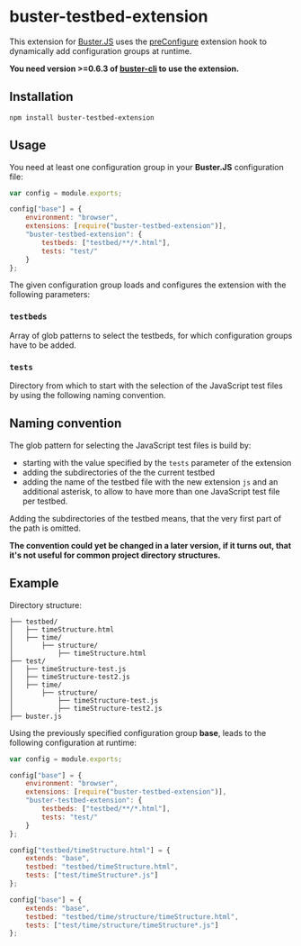 # buster-testbed-extension

This extension for [Buster.JS](busterjs.org) uses the
[preConfigure](http://docs.busterjs.org/en/latest/developers/extensions/#hook-preConfigure)
extension hook to dynamically add configuration groups at runtime.

**You need version >=0.6.3 of [buster-cli](https://www.npmjs.org/package/buster-cli) to use the extension.**


## Installation

`npm install buster-testbed-extension`


## Usage

You need at least one configuration group in your **Buster.JS** configuration file:
```JavaScript
var config = module.exports;

config["base"] = {
    environment: "browser",
	extensions: [require("buster-testbed-extension")],
	"buster-testbed-extension": {
		testbeds: ["testbed/**/*.html"],
		tests: "test/"
	}
};
```
The given configuration group loads and configures the extension with the following parameters:

### `testbeds`
Array of glob patterns to select the testbeds, for which configuration groups have to be added.

### `tests`
Directory from which to start with the selection of the JavaScript test files by using the
following naming convention.


## Naming convention

The glob pattern for selecting the JavaScript test files is build by:

* starting with the value specified by the `tests` parameter of the extension
* adding the subdirectories of the the current testbed
* adding the name of the testbed file with the new extension `js` and an additional asterisk,
  to allow to have more than one JavaScript test file per testbed.

Adding the subdirectories of the testbed means, that the very first part of the
path is omitted. 

**The convention could yet be changed in a later version, if it turns out,
that it's not useful for common project directory structures.**


## Example

Directory structure:
```
├── testbed/
│   ├── timeStructure.html
│   ├── time/
│       ├── structure/
│           ├── timeStructure.html
├── test/
│   ├── timeStructure-test.js
│   ├── timeStructure-test2.js
│   ├── time/
│       ├── structure/
│           ├── timeStructure-test.js
│           ├── timeStructure-test2.js
├── buster.js
```
Using the previously specified configuration group **base**,
leads to the following configuration at runtime:

```JavaScript
var config = module.exports;

config["base"] = {
    environment: "browser",
	extensions: [require("buster-testbed-extension")],
	"buster-testbed-extension": {
		testbeds: ["testbed/**/*.html"],
		tests: "test/"
	}
};

config["testbed/timeStructure.html"] = {
    extends: "base",
    testbed: "testbed/timeStructure.html",
    tests: ["test/timeStructure*.js"]
};

config["base"] = {
    extends: "base",
    testbed: "testbed/time/structure/timeStructure.html",
    tests: ["test/time/structure/timeStructure*.js"]
};
```